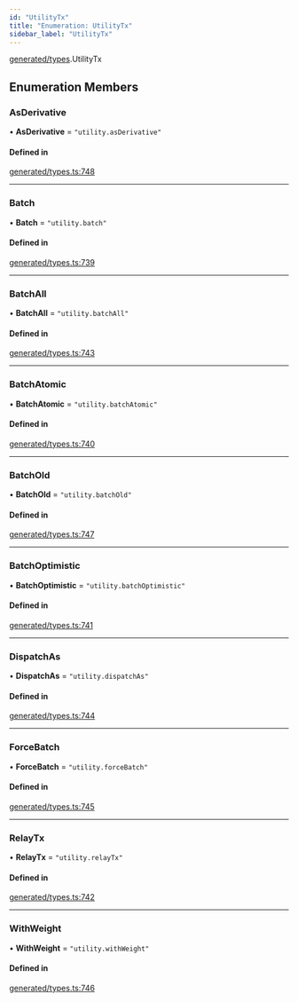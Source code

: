 ```yaml
---
id: "UtilityTx"
title: "Enumeration: UtilityTx"
sidebar_label: "UtilityTx"
---
```


[generated/types](../../../../modules/Generated/Types/Types.md).UtilityTx

## Enumeration Members

### AsDerivative

• **AsDerivative** = ``"utility.asDerivative"``

#### Defined in

[generated/types.ts:748](https://github.com/PolymeshAssociation/polymesh-sdk/blob/f8a937f04/src/generated/types.ts#L748)

___

### Batch

• **Batch** = ``"utility.batch"``

#### Defined in

[generated/types.ts:739](https://github.com/PolymeshAssociation/polymesh-sdk/blob/f8a937f04/src/generated/types.ts#L739)

___

### BatchAll

• **BatchAll** = ``"utility.batchAll"``

#### Defined in

[generated/types.ts:743](https://github.com/PolymeshAssociation/polymesh-sdk/blob/f8a937f04/src/generated/types.ts#L743)

___

### BatchAtomic

• **BatchAtomic** = ``"utility.batchAtomic"``

#### Defined in

[generated/types.ts:740](https://github.com/PolymeshAssociation/polymesh-sdk/blob/f8a937f04/src/generated/types.ts#L740)

___

### BatchOld

• **BatchOld** = ``"utility.batchOld"``

#### Defined in

[generated/types.ts:747](https://github.com/PolymeshAssociation/polymesh-sdk/blob/f8a937f04/src/generated/types.ts#L747)

___

### BatchOptimistic

• **BatchOptimistic** = ``"utility.batchOptimistic"``

#### Defined in

[generated/types.ts:741](https://github.com/PolymeshAssociation/polymesh-sdk/blob/f8a937f04/src/generated/types.ts#L741)

___

### DispatchAs

• **DispatchAs** = ``"utility.dispatchAs"``

#### Defined in

[generated/types.ts:744](https://github.com/PolymeshAssociation/polymesh-sdk/blob/f8a937f04/src/generated/types.ts#L744)

___

### ForceBatch

• **ForceBatch** = ``"utility.forceBatch"``

#### Defined in

[generated/types.ts:745](https://github.com/PolymeshAssociation/polymesh-sdk/blob/f8a937f04/src/generated/types.ts#L745)

___

### RelayTx

• **RelayTx** = ``"utility.relayTx"``

#### Defined in

[generated/types.ts:742](https://github.com/PolymeshAssociation/polymesh-sdk/blob/f8a937f04/src/generated/types.ts#L742)

___

### WithWeight

• **WithWeight** = ``"utility.withWeight"``

#### Defined in

[generated/types.ts:746](https://github.com/PolymeshAssociation/polymesh-sdk/blob/f8a937f04/src/generated/types.ts#L746)
